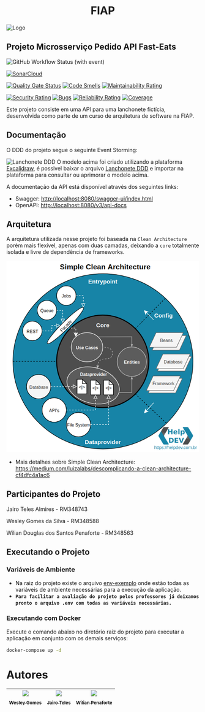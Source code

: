 <div align="center">
  <h1>FIAP</h1>
</div>

![Logo](imgs/postech.gif)

## Projeto Microsserviço Pedido API Fast-Eats

![GitHub Workflow Status (with event)](https://img.shields.io/github/actions/workflow/status/FIAP-Grupo56-SOAT1/MICROSERV_PEDIDO_FAST-EATS/main-pipeline.yml?logo=github)

[![SonarCloud](https://sonarcloud.io/images/project_badges/sonarcloud-white.svg)](https://sonarcloud.io/summary/new_code?id=FIAP-Grupo56-SOAT1_MICROSERV_PEDIDO_FAST-EATS)

[![Quality Gate Status](https://sonarcloud.io/api/project_badges/measure?project=FIAP-Grupo56-SOAT1_MICROSERV_PEDIDO_FAST-EATS&metric=alert_status)](https://sonarcloud.io/summary/new_code?id=FIAP-Grupo56-SOAT1_MICROSERV_PEDIDO_FAST-EATS) [![Code Smells](https://sonarcloud.io/api/project_badges/measure?project=FIAP-Grupo56-SOAT1_MICROSERV_PEDIDO_FAST-EATS&metric=code_smells)](https://sonarcloud.io/summary/new_code?id=FIAP-Grupo56-SOAT1_MICROSERV_PEDIDO_FAST-EATS) [![Maintainability Rating](https://sonarcloud.io/api/project_badges/measure?project=FIAP-Grupo56-SOAT1_MICROSERV_PEDIDO_FAST-EATS&metric=sqale_rating)](https://sonarcloud.io/summary/new_code?id=FIAP-Grupo56-SOAT1_MICROSERV_PEDIDO_FAST-EATS)

[![Security Rating](https://sonarcloud.io/api/project_badges/measure?project=FIAP-Grupo56-SOAT1_MICROSERV_PEDIDO_FAST-EATS&metric=security_rating)](https://sonarcloud.io/summary/new_code?id=FIAP-Grupo56-SOAT1_MICROSERV_PEDIDO_FAST-EATS) [![Bugs](https://sonarcloud.io/api/project_badges/measure?project=FIAP-Grupo56-SOAT1_MICROSERV_PEDIDO_FAST-EATS&metric=bugs)](https://sonarcloud.io/summary/new_code?id=FIAP-Grupo56-SOAT1_MICROSERV_PEDIDO_FAST-EATS) [![Reliability Rating](https://sonarcloud.io/api/project_badges/measure?project=FIAP-Grupo56-SOAT1_MICROSERV_PEDIDO_FAST-EATS&metric=reliability_rating)](https://sonarcloud.io/summary/new_code?id=FIAP-Grupo56-SOAT1_MICROSERV_PEDIDO_FAST-EATS) [![Coverage](https://sonarcloud.io/api/project_badges/measure?project=FIAP-Grupo56-SOAT1_MICROSERV_PEDIDO_FAST-EATS&metric=coverage)](https://sonarcloud.io/summary/new_code?id=FIAP-Grupo56-SOAT1_MICROSERV_PEDIDO_FAST-EATS)

Este projeto consiste em uma API para uma lanchonete fictícia, desenvolvida como parte de um curso de arquitetura de software na FIAP.

## Documentação

O DDD do projeto segue o seguinte Event Storming:

![Lanchonete DDD](docs/fase2/Lanchonete_DDD.svg)
O modelo acima foi criado utilizando a plataforma [Excalidraw](https://excalidraw.com), é possivel baixar o arquivo [Lanchonete DDD](docs/fase2/Lanchonete_DDD.excalidraw) e importar na plataforma para consultar ou aprimorar o modelo acima.

A documentação da API está disponível através dos seguintes links:

- Swagger: [http://localhost:8080/swagger-ui/index.html](http://localhost:8080/swagger-ui/index.html)
- OpenAPI: [http://localhost:8080/v3/api-docs](http://localhost:8080/v3/api-docs)

## Arquitetura

A arquitetura utilizada nesse projeto foi baseada na `Clean Architecture` porém mais flexível,
apenas com duas camadas, deixando a `core` totalmente isolada e livre de dependência de frameworks.

<p align="center">
    <img src="imgs/clean-arch.png">
</p>

- Mais detalhes sobre Simple Clean Architecture: https://medium.com/luizalabs/descomplicando-a-clean-architecture-cf4dfc4a1ac6

## Participantes do Projeto

Jairo Teles Almires - RM348743

Wesley Gomes da Silva - RM348588

Wilian Douglas dos Santos Penaforte - RM348563

## Executando o Projeto

### Variáveis de Ambiente

- Na raiz do projeto existe o arquivo [env-exemplo](env-exemplo) onde estão todas as variáveis de ambiente necessárias para a execução da aplicação.
- **`Para facilitar a avaliação do projeto pelos professores já deixamos pronto o arquivo .env com todas as variáveis necessárias.`**

### Executando com Docker
Execute o comando abaixo no diretório raiz do projeto para executar a aplicação em conjunto com os demais serviços:

```bash
docker-compose up -d
```

# Autores

| [<img src="https://avatars.githubusercontent.com/u/47258234?v=4" width=115><br><sub>Wesley Gomes</sub>](https://github.com/Wesley-Gomes) | [<img src="https://avatars.githubusercontent.com/u/5077265?v=4" width=115><br><sub>Jairo Teles</sub>](https://github.com/hardtelles) | [<img src="https://avatars.githubusercontent.com/u/9051956?v=4" width=115><br><sub>Wilian Penaforte</sub>](https://github.com/wilianpenaforte) |
| :--------------------------------------------------------------------------------------------------------------------------------------: | :----------------------------------------------------------------------------------------------------------------------------------: | :--------------------------------------------------------------------------------------------------------------------------------------------: |
